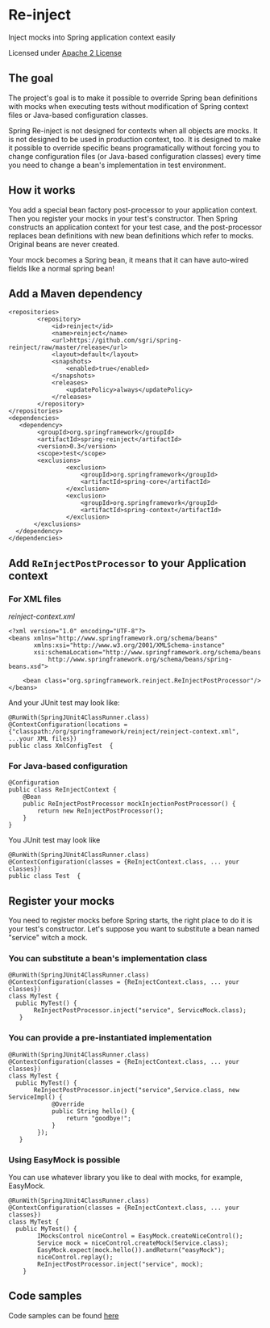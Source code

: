 Re-inject
========

Inject mocks into Spring application context easily

Licensed under [Apache 2 License](http://www.apache.org/licenses/LICENSE-2.0.html)

## The goal
The project's goal is to make it possible to override Spring bean definitions with mocks when executing tests without modification of Spring context files or Java-based configuration classes.

Spring Re-inject is not designed for contexts when all  objects are mocks. It is not designed to be used in production context, too. It is designed to make it possible to override specific beans programatically without forcing you to change configuration files (or Java-based configuration classes) every time you need to change a  bean's implementation in test environment. 
 
## How it works
You add a special bean factory post-processor to your application context. Then you register your mocks in your test's constructor. Then Spring constructs an application context for your test case, and the post-processor replaces bean definitions with new bean definitions which refer to mocks. Original beans are never created. 

Your mock becomes a Spring bean, it means that it can have auto-wired fields like a normal spring bean!


## Add a Maven dependency
```
<repositories>
        <repository>
            <id>reinject</id>
            <name>reinject</name>
            <url>https://github.com/sgri/spring-reinject/raw/master/release</url>
            <layout>default</layout>
            <snapshots>
                <enabled>true</enabled>
            </snapshots>
            <releases>
                <updatePolicy>always</updatePolicy>
            </releases>
        </repository>
</repositories>
<dependencies>
   <dependency>
        <groupId>org.springframework</groupId>
        <artifactId>spring-reinject</artifactId>
        <version>0.3</version>
        <scope>test</scope>
        <exclusions>
                <exclusion>
                    <groupId>org.springframework</groupId>
                    <artifactId>spring-core</artifactId>
                </exclusion>
                <exclusion>
                    <groupId>org.springframework</groupId>
                    <artifactId>spring-context</artifactId>
                </exclusion>
       </exclusions>
  </dependency>
</dependencies>
```
## Add `ReInjectPostProcessor` to your Application context
### For XML files
_reinject-context.xml_
```
<?xml version="1.0" encoding="UTF-8"?>
<beans xmlns="http://www.springframework.org/schema/beans"
       xmlns:xsi="http://www.w3.org/2001/XMLSchema-instance"
       xsi:schemaLocation="http://www.springframework.org/schema/beans
           http://www.springframework.org/schema/beans/spring-beans.xsd">

    <bean class="org.springframework.reinject.ReInjectPostProcessor"/>
</beans>
```

And your JUnit test may look like:
```
@RunWith(SpringJUnit4ClassRunner.class)
@ContextConfiguration(locations = {"classpath:/org/springframework/reinject/reinject-context.xml", ...your XML files})
public class XmlConfigTest  {

```

### For Java-based configuration
```
@Configuration
public class ReInjectContext {
    @Bean
    public ReInjectPostProcessor mockInjectionPostProcessor() {
        return new ReInjectPostProcessor();
    }
}
```

You JUnit test may look like
```
@RunWith(SpringJUnit4ClassRunner.class)
@ContextConfiguration(classes = {ReInjectContext.class, ... your classes})
public class Test  {
```
## Register your mocks

You need to register mocks before Spring starts, the right place to do it is  your test's constructor.
Let's suppose you want to substitute a bean named "service" witch a mock.

### You can substitute a bean's implementation class
```
@RunWith(SpringJUnit4ClassRunner.class)
@ContextConfiguration(classes = {ReInjectContext.class, ... your classes})
class MyTest {
  public MyTest() {
       ReInjectPostProcessor.inject("service", ServiceMock.class);
   }
```
### You can provide a pre-instantiated implementation
```
@RunWith(SpringJUnit4ClassRunner.class)
@ContextConfiguration(classes = {ReInjectContext.class, ... your classes})
class MyTest {
  public MyTest() {
       ReInjectPostProcessor.inject("service",Service.class, new ServiceImpl() {
            @Override
            public String hello() {
                return "goodbye!";
            }
        });
   }
```

### Using EasyMock is possible
You can use  whatever library you like to deal with mocks, for example, EasyMock.
```
@RunWith(SpringJUnit4ClassRunner.class)
@ContextConfiguration(classes = {ReInjectContext.class, ... your classes})
class MyTest {
  public MyTest() {
        IMocksControl niceControl = EasyMock.createNiceControl();
        Service mock = niceControl.createMock(Service.class);
        EasyMock.expect(mock.hello()).andReturn("easyMock");
        niceControl.replay();
        ReInjectPostProcessor.inject("service", mock);
    }
```
## Code samples
Code samples can be found [here](https://github.com/sgri/spring-reinject/tree/master/src/test/java/org/springframework/reinject)

